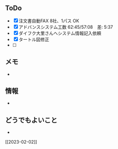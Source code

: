## ToDo
- [x] 注文書自動FAX 8社、1パス OK
- [x] アドバンスシステム工数 62:45/57:08　差: 5:37
- [x] ダイフク大里さんへシステム情報記入依頼
- [x] タートル図修正
- [ ] 


## メモ
- 


## 情報
- 


## どうでもよいこと
- 


[[2023-02-02]]

